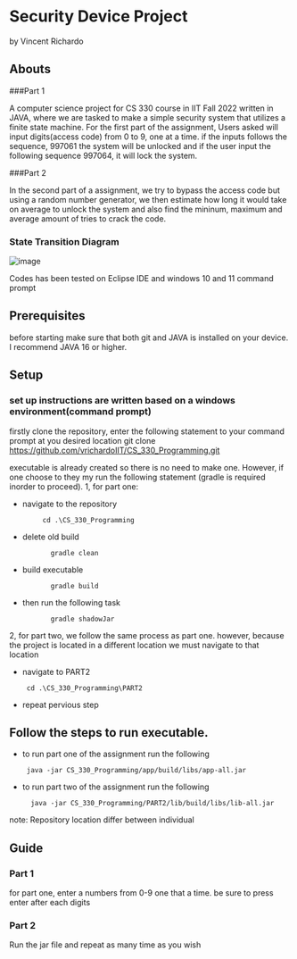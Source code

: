 # Security Device Project 
by Vincent Richardo

## Abouts

###Part 1

A computer science project for CS 330 course in IIT Fall 2022 written in JAVA, where we are tasked to make a simple security system that utilizes a finite state machine.
For the first part of the assignment, Users asked will input digits(access code) from 0 to 9, one at a time. if the inputs follows the sequence, 997061 the system will be unlocked and if the user input the following sequence 997064, it will lock the system.

###Part 2

In the second part of a assignment, we try to bypass the access code but using a random number generator, we then estimate how long it would take on average to unlock the system and also find the mininum, maximum and average amount of tries to crack the code.

### State Transition Diagram
![image](https://user-images.githubusercontent.com/118873376/203544246-01190b49-8b2f-495e-93eb-8343ff80c1a7.png)

Codes has been tested on Eclipse IDE and windows 10 and 11 command prompt

## Prerequisites
before starting make sure that both git and JAVA is installed on your device. I recommend JAVA 16 or higher.

## Setup
### set up instructions are written based on a windows environment(command prompt) 
firstly clone the repository, enter the following statement to your command prompt at you desired location
  git clone https://github.com/vrichardoIIT/CS_330_Programming.git
  
executable is already created so there is no need to make one. However, if one choose to they my run the following statement
(gradle is required inorder to proceed).
   1, for part one:
   
   * navigate to the repository
              
              cd .\CS_330_Programming
        
        
   * delete old build
                
                gradle clean
        
   * build executable 
            
                gradle build 
            
            
   * then run the following task
            
                gradle shadowJar
            
   2, for part two, we follow the same process as part one. however, because the project is located in a different location we must navigate to that location
      
   * navigate to PART2
      
          cd .\CS_330_Programming\PART2
          
   * repeat pervious step
      
      
## Follow the steps to run executable.
 - to run part one of the assignment run the following 
        
        java -jar CS_330_Programming/app/build/libs/app-all.jar
        
- to run part two of the assignment run the following
        
        java -jar CS_330_Programming/PART2/lib/build/libs/lib-all.jar
        
note: Repository location differ between individual 

## Guide
### Part 1
for part one, enter a numbers from 0-9 one that a time. be sure to press enter after each digits

### Part 2
Run the jar file and repeat as many time as you wish
      
          






